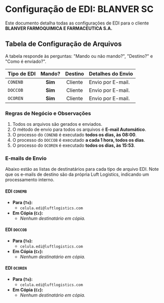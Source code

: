 # Configuração de EDI: BLANVER SC

Este documento detalha todas as configurações de EDI para o cliente **BLANVER FARMOQUIMICA E FARMACEUTICA S.A.**

## Tabela de Configuração de Arquivos

A tabela responde às perguntas: "Mando ou não mando?", "Destino?" e "Como é enviado?".

| Tipo de EDI | Mando? | Destino | Detalhes do Envio |
| :---------- | :----: | :-------: | :--------------------------------------------------- |
| `CONENB`    | **Sim**| Cliente   | Envio por E-mail.|
| `DOCCOB`    | **Sim**| Cliente   | Envio por E-mail.|
| `OCOREN`    | **Sim**| Cliente   | Envio por E-mail.|

### Regras de Negócio e Observações
1.  Todos os arquivos são gerados e enviados.
2.  O método de envio para todos os arquivos é **E-mail Automático**.
3.  O processo do `CONENB` é executado **todos os dias, às 08:00**.
4.  O processo do `DOCCOB` é executado **a cada 1 hora, todos os dias**.
5.  O processo do `OCOREN` é executado **todos os dias, às 15:53**.

### E-mails de Envio
<div id="emails-de-envio"></div>

Abaixo estão as listas de destinatários para cada tipo de arquivo EDI. Note que os e-mails de destino são da própria Luft Logistics, indicando um processamento interno.

#### **EDI `CONEMB`**
* **Para (`To`):**
    * `celula.edi@luftlogistics.com`
* **Em Cópia (`Cc`):**
    * *Nenhum destinatário em cópia.*

#### **EDI `DOCCOB`**
* **Para (`To`):**
    * `celula.edi@luftlogistics.com`
* **Em Cópia (`Cc`):**
    * *Nenhum destinatário em cópia.*

#### **EDI `OCOREN`**
* **Para (`To`):**
    * `celula.edi@luftlogistics.com`
* **Em Cópia (`Cc`):**
    * *Nenhum destinatário em cópia.*